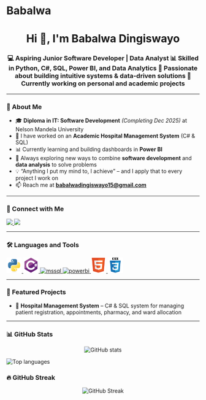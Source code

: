 # Babalwa
<h1 align="center">Hi 👋, I'm Babalwa Dingiswayo</h1>
<h3 align="center">
💻 Aspiring Junior Software Developer | Data Analyst  
📊 Skilled in Python, C#, SQL, Power BI, and Data Analytics  
🎯 Passionate about building intuitive systems & data-driven solutions  
🚀 Currently working on personal and academic projects
</h3>

---

### 🌟 About Me
- 🎓 **Diploma in IT: Software Development** *(Completing Dec 2025)* at Nelson Mandela University  
- 🔭 I have worked on an **Academic Hospital Management System** (C# & SQL)  
- 📊 Currently learning and building dashboards in **Power BI**  
- 🧠 Always exploring new ways to combine **software development** and **data analysis** to solve problems  
- 💡 “Anything I put my mind to, I achieve” – and I apply that to every project I work on  
- 📫 Reach me at **babalwadingiswayo15@gmail.com**  

---

### 🤝 Connect with Me
<p align="left">
  <a href="https://linkedin.com/in/babalwa-dingiswayo-165b31218" target="_blank">
    <img src="https://img.shields.io/badge/LinkedIn-0077B5?style=for-the-badge&logo=linkedin&logoColor=white"/>
  </a>
  <a href="mailto:babalwadingiswayo15@gmail.com">
    <img src="https://img.shields.io/badge/Email-D14836?style=for-the-badge&logo=gmail&logoColor=white"/>
  </a>
</p>

---

### 🛠 Languages and Tools
<p align="left">
  <a href="https://www.python.org" target="_blank" rel="noreferrer">
    <img src="https://raw.githubusercontent.com/devicons/devicon/master/icons/python/python-original.svg" alt="python" width="40" height="40"/>
  </a>
  <a href="https://www.w3schools.com/cs/" target="_blank" rel="noreferrer">
    <img src="https://raw.githubusercontent.com/devicons/devicon/master/icons/csharp/csharp-original.svg" alt="csharp" width="40" height="40"/>
  </a>
  <a href="https://www.microsoft.com/en-us/sql-server" target="_blank" rel="noreferrer">
    <img src="https://www.svgrepo.com/show/303229/microsoft-sql-server-logo.svg" alt="mssql" width="40" height="40"/>
  </a>
  <a href="https://powerbi.microsoft.com/" target="_blank" rel="noreferrer">
    <img src="https://img.icons8.com/color/48/power-bi.png" alt="powerbi" width="40" height="40"/>
  </a>
  <a href="https://www.w3.org/html/" target="_blank" rel="noreferrer">
    <img src="https://raw.githubusercontent.com/devicons/devicon/master/icons/html5/html5-original.svg" alt="html5" width="40" height="40"/>
  </a>
  <a href="https://www.w3schools.com/css/" target="_blank" rel="noreferrer">
    <img src="https://raw.githubusercontent.com/devicons/devicon/master/icons/css3/css3-original-wordmark.svg" alt="css3" width="40" height="40"/>
  </a>
</p>

---

### 📌 Featured Projects
- 🏥 **Hospital Management System** – C# & SQL system for managing patient registration, appointments, pharmacy, and ward allocation  
  

---
### 📊 GitHub Stats
<p align="center">
  <!-- General stats -->
  <img 
    src="https://github-readme-stats.vercel.app/api?username=Babalwa-Dingiswayo&show_icons=true&theme=tokyonight" 
    alt="GitHub stats" />
  
  <!-- Top languages -->
  <img 
    src="https://github-readme-stats.vercel.app/api/top-langs/?username=Babalwa-Dingiswayo&layout=compact&theme=tokyonight" 
    alt="Top languages" />
</p>

### 🔥 GitHub Streak
<p align="center">
  <img 
    src="https://streak-stats.demolab.com?user=Babalwa-Dingiswayo&theme=tokyonight" 
    alt="GitHub Streak" />
</p>




